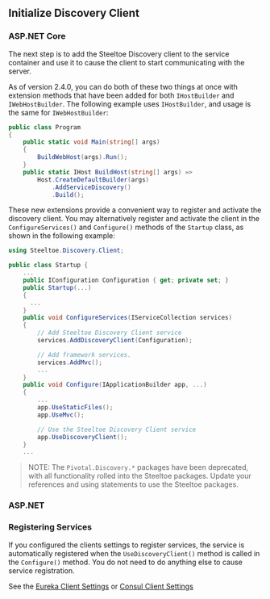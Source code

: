 ## Initialize Discovery Client

### ASP.NET Core

The next step is to add the Steeltoe Discovery client to the service container and use it to cause the client to start communicating with the server.

As of version 2.4.0, you can do both of these two things at once with extension methods that have been added for both `IHostBuilder` and `IWebHostBuilder`. The following example uses `IHostBuilder`, and usage is the same for `IWebHostBuilder`:

```csharp
public class Program
{
    public static void Main(string[] args)
    {
        BuildWebHost(args).Run();
    }
    public static IHost BuildHost(string[] args) =>
        Host.CreateDefaultBuilder(args)
            .AddServiceDiscovery()
            .Build();
```

These new extensions provide a convenient way to register and activate the discovery client. You may alternatively register and activate the client in the `ConfigureServices()` and `Configure()` methods of the `Startup` class, as shown in the following example:

```csharp
using Steeltoe.Discovery.Client;

public class Startup {
    ...
    public IConfiguration Configuration { get; private set; }
    public Startup(...)
    {
      ...
    }
    public void ConfigureServices(IServiceCollection services)
    {
        // Add Steeltoe Discovery Client service
        services.AddDiscoveryClient(Configuration);

        // Add framework services.
        services.AddMvc();
        ...
    }
    public void Configure(IApplicationBuilder app, ...)
    {
        ...
        app.UseStaticFiles();
        app.UseMvc();

        // Use the Steeltoe Discovery Client service
        app.UseDiscoveryClient();
    }
    ...
```

> NOTE: The `Pivotal.Discovery.*` packages have been deprecated, with all functionality rolled into the Steeltoe packages. Update your references and using statements to use the Steeltoe packages.

### ASP.NET

### Registering Services

If you configured the clients settings to register services, the service is automatically registered when the `UseDiscoveryClient()` method is called in the `Configure()` method. You do not need to do anything else to cause service registration.

See the [Eureka Client Settings](#2-2-2-eureka-client-settings) or [Consul Client Settings](#3-0-hashicorp-consul)
